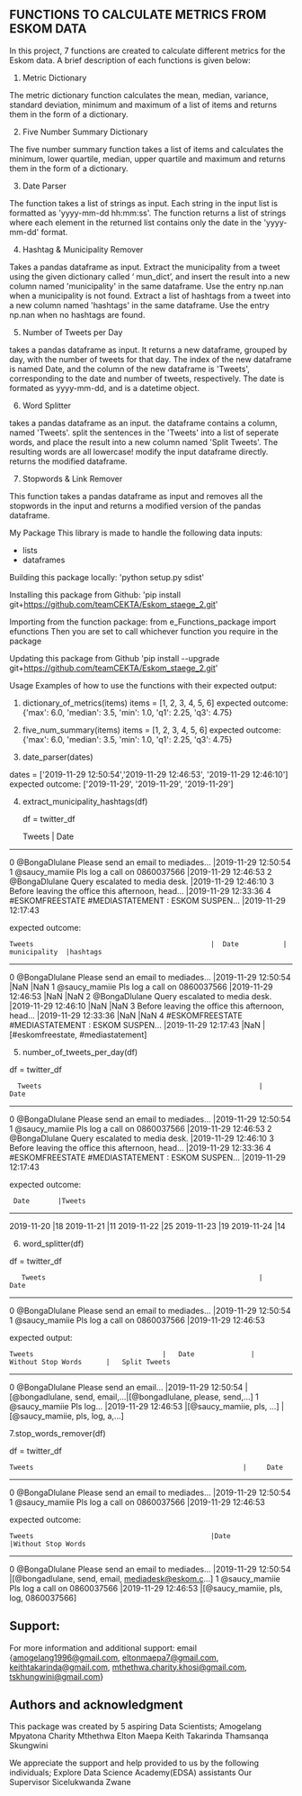 FUNCTIONS TO CALCULATE METRICS FROM ESKOM DATA
----------------------------------------------



In this project, 7 functions are created to calculate different metrics for the Eskom data. A brief description of each functions is given below:


1. Metric Dictionary

The metric dictionary function calculates the mean, median, variance, standard deviation, minimum and maximum of a list of items and returns them in the form of a dictionary.

2. Five Number Summary Dictionary

The five number summary function takes a list of items and calculates the minimum, lower quartile, median, upper quartile and maximum and returns them in the form of a dictionary.


3. Date Parser

The function takes a list of strings as input. Each string in the input list is formatted as 'yyyy-mm-dd hh:mm:ss'. The function returns a list of strings where each element in the returned list contains only the date in the 'yyyy-mm-dd' format.

4. Hashtag & Municipality Remover

Takes a pandas dataframe as input. Extract the municipality from a tweet using the given dictionary called ‘ mun_dict’, and insert the result into a new column named 'municipality' in the same dataframe. Use the entry np.nan when a municipality is not found. Extract a list of hashtags from a tweet into a new column named 'hashtags' in the same dataframe. Use the entry np.nan when no hashtags are found.

5. Number of Tweets per Day

takes a pandas dataframe as input. It returns a new dataframe, grouped by day, with the number of tweets for that day. The index of the new dataframe is named Date, and the column of the new dataframe is 'Tweets', corresponding to the date and number of tweets, respectively. The date is formated as yyyy-mm-dd, and is a datetime object.

6. Word Splitter

takes a pandas dataframe as an input. the dataframe contains a column, named 'Tweets'. split the sentences in the 'Tweets' into a list of seperate words, and place the result into a new column named 'Split Tweets'. The resulting words are all lowercase! modify the input dataframe directly. returns the modified dataframe.

7. Stopwords & Link Remover

This function takes a pandas dataframe as input and removes all the stopwords in the input and returns a modified version of the pandas dataframe.




My Package
This library is made to handle the following data inputs: 
- lists
- dataframes


Building this package locally:
'python setup.py sdist'


Installing this package from Github:
'pip install git+https://github.com/teamCEKTA/Eskom_staege_2.git'


Importing from the function package:
from e_Functions_package import efunctions
Then you are set to call whichever function you require in the package


Updating this package from Github
'pip install --upgrade git+https://github.com/teamCEKTA/Eskom_staege_2.git'


Usage
Examples of how to use the functions with their expected output:
1. dictionary_of_metrics(items)
   items = [1, 2, 3, 4, 5, 6]
   expected outcome: {'max': 6.0,
                      'median': 3.5, 
                      'min': 1.0, 
                      'q1': 2.25, 
                      'q3': 4.75}
2. five_num_summary(items)
   items = [1, 2, 3, 4, 5, 6]
   expected outcome: {'max': 6.0, 
                      'median': 3.5, 
                      'min': 1.0, 
                      'q1': 2.25, 
                      'q3': 4.75}
 
3. date_parser(dates)

  dates =  ['2019-11-29 12:50:54','2019-11-29 12:46:53', '2019-11-29 12:46:10']
  expected outcome: ['2019-11-29', '2019-11-29', '2019-11-29']


4. extract_municipality_hashtags(df)

   df = twitter_df
   
   	Tweets	                                             |     Date
______________________________________________________________________________
0	@BongaDlulane Please send an email to mediades...    |2019-11-29 12:50:54
1	@saucy_mamiie Pls log a call on 0860037566	     |2019-11-29 12:46:53
2	@BongaDlulane Query escalated to media desk.	     |2019-11-29 12:46:10
3	Before leaving the office this afternoon, head...    |2019-11-29 12:33:36
4	#ESKOMFREESTATE #MEDIASTATEMENT : ESKOM SUSPEN...    |2019-11-29 12:17:43

expected outcome:

	Tweets	                                          |  Date	        | municipality  |hashtags
____________________________________________________________________________________________________________________________
0	@BongaDlulane Please send an email to mediades... |2019-11-29 12:50:54	|NaN	        |NaN
1	@saucy_mamiie Pls log a call on 0860037566	  |2019-11-29 12:46:53	|NaN	        |NaN
2	@BongaDlulane Query escalated to media desk.	  |2019-11-29 12:46:10	|NaN	        |NaN
3	Before leaving the office this afternoon, head... |2019-11-29 12:33:36	|NaN	        |NaN
4	#ESKOMFREESTATE #MEDIASTATEMENT : ESKOM SUSPEN... |2019-11-29 12:17:43	|NaN	        |[#eskomfreestate, #mediastatement]

5. number_of_tweets_per_day(df)

df = twitter_df

      Tweets	                                                  |     Date
______________________________________________________________________________
0	@BongaDlulane Please send an email to mediades...	  |2019-11-29 12:50:54
1	@saucy_mamiie Pls log a call on 0860037566	          |2019-11-29 12:46:53
2	@BongaDlulane Query escalated to media desk.	          |2019-11-29 12:46:10
3	Before leaving the office this afternoon, head...	  |2019-11-29 12:33:36
4	#ESKOMFREESTATE #MEDIASTATEMENT : ESKOM SUSPEN...	  |2019-11-29 12:17:43

expected outcome:

     Date       |Tweets
____________________
2019-11-20	|18
2019-11-21	|11
2019-11-22	|25
2019-11-23	|19
2019-11-24	|14

6. word_splitter(df)

df = twitter_df

       Tweets	                                                  |     Date
______________________________________________________________________________________
0	@BongaDlulane Please send an email to mediades...	  |2019-11-29 12:50:54
1	@saucy_mamiie Pls log a call on 0860037566	          |2019-11-29 12:46:53


expected output:

	Tweets	                              |   Date	            |       Without Stop Words	    |   Split Tweets
_________________________________________________________________________________________________________________________________
0	@BongaDlulane Please send an email... |2019-11-29 12:50:54  |[@bongadlulane, send, email,...|[@bongadlulane, please, send,...]
1	@saucy_mamiie Pls log... 	      |2019-11-29 12:46:53  |[@saucy_mamiie, pls, ...]	    |[@saucy_mamiie, pls, log, a,...]

7.stop_words_remover(df)

df = twitter_df

    Tweets	                                                  |     Date
______________________________________________________________________________________
0	@BongaDlulane Please send an email to mediades...	  |2019-11-29 12:50:54
1	@saucy_mamiie Pls log a call on 0860037566	          |2019-11-29 12:46:53


expected outcome:

 	Tweets	                                          |Date	                |Without Stop Words
________________________________________________________________________________________________________________________________
0	@BongaDlulane Please send an email to mediades... |2019-11-29 12:50:54	|[@bongadlulane, send, email, mediadesk@eskom.c...]
1	@saucy_mamiie Pls log a call on 0860037566	  |2019-11-29 12:46:53	|[@saucy_mamiie, pls, log, 0860037566]

Support:
---------

For more information and additional support:
email {amogelang1996@gmail.com,
       eltonmaepa7@gmail.com,
       keithtakarinda@gmail.com,
       mthethwa.charity.khosi@gmail.com,
       tskhungwini@gmail.com}


Authors and acknowledgment
---------------------------

This package was created by 5 aspiring Data Scientists;
Amogelang Mpyatona
Charity Mthethwa
Elton Maepa
Keith Takarinda
Thamsanqa Skungwini

We appreciate the support and help provided to us by the following individuals;
Explore Data Science Academy(EDSA) assistants
Our Supervisor Sicelukwanda Zwane


